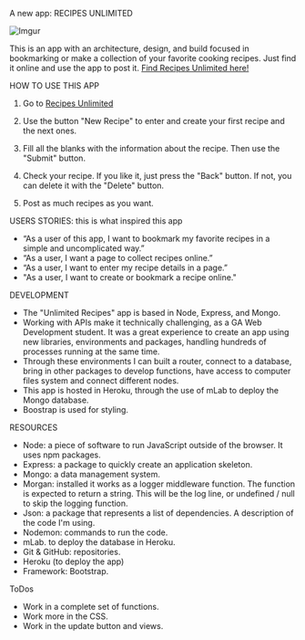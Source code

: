 A new app: RECIPES UNLIMITED

![Imgur](https://i.imgur.com/kS4hRAm.png)

This is an app with an architecture, design, and build focused in bookmarking or make a collection of your favorite cooking 
recipes. Just find it online and use the app to post it. [Find Recipes Unlimited here!](https://boiling-reaches-74723.herokuapp.com/)

HOW TO USE THIS APP
1. Go to [Recipes Unlimited](https://boiling-reaches-74723.herokuapp.com/) 

2. Use the button "New Recipe" to enter and create your first recipe and the next ones.

3. Fill all the blanks with the information about the recipe. Then use the "Submit" button. 

4. Check your recipe. If you like it, just press the "Back" button. If not, you can delete it with the "Delete" button. 

5. Post as much recipes as you want. 

USERS STORIES: this is what inspired this app
- “As a user of this app, I want to bookmark my favorite recipes in a simple and uncomplicated way.”
- “As a user, I want a page to collect recipes online.”
- “As a user, I want to enter my recipe details in a page.” 
- "As a user, I want to create or bookmark a recipe online."

DEVELOPMENT
- The "Unlimited Recipes" app is based in Node, Express, and Mongo. 
- Working with APIs make it technically challenging, as a GA Web Development student. It was a great experience to create an app using new libraries, environments and packages, handling hundreds of processes running at the same time.
- Through these environments I can built a router, connect to a database, bring in other packages to develop functions, have access to computer 
files system and connect different nodes.
- This app is hosted in Heroku, through the use of mLab to deploy the Mongo database. 
- Boostrap is used for styling. 

RESOURCES
- Node: a piece of software to run JavaScript outside of the browser. It uses npm packages.
- Express: a package to quickly create an application skeleton.  
- Mongo: a data management system. 
- Morgan: installed it works as a logger middleware function. The function is expected to return a string. 
  This will be the log line, or undefined / null to skip the logging function. 
- Json: a package that represents a list of dependencies. A description of the code I'm using. 
- Nodemon: commands to run the code. 
- mLab. to deploy the database in Heroku. 
- Git & GitHub: repositories. 
- Heroku (to deploy the app)
- Framework: Bootstrap. 

ToDos
- Work in a complete set of functions.
- Work more in the CSS.
- Work in the update button and views. 








